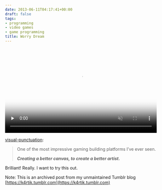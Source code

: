 ```yaml
---
date: 2013-06-11T04:17:41+00:00
draft: false
tags:
- programming
- video games
- game programming
title: Worry Dream
---
```


<video  id='embed-5a4856e7582a7419360772' class='crt-video crt-skin-default' width='500' height='281' poster='http://78.media.tumblr.com/tumblr_mnwjas8ew81rn6qbo_frame1.jpg' preload='none' muted data-crt-video data-crt-options='{"autoheight":null,"duration":299,"hdUrl":false,"filmstrip":{"url":"http:\/\/25.media.tumblr.com\/previews\/tumblr_mnwjas8ew81rn6qbo_filmstrip.jpg","width":"200","height":"112"}}' >
    <source src="https://k4rtik.tumblr.com/video_file/t:LNz8Gse8c8Ss-fa2_vwN3w/52684593124/tumblr_mnwjas8ew81rn6qbo" type="video/mp4">
</video>




[visual-punctuation](http://visual-punctuation.com/post/52675107776/one-of-the-most-impressive-gaming-building):

> One of the most impressive gaming building platforms I’ve ever seen.
>
> _**Creating a better canvas, to create a better artist.**_

Brilliant! Really. I want to try this out.

Note: This is an archived post from my unmaintained Tumblr blog [https://k4rtik.tumblr.com](https://k4rtik.tumblr.com)
